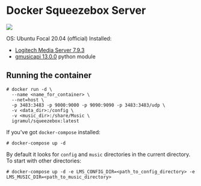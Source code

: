 # Docker Squeezebox Server
![](https://img.shields.io/badge/logitechmediaserver-v7.9.3-007EC7.svg?style=flat-square)

OS: Ubuntu Focal 20.04 (official)
Installed:
 * [Logitech Media Server 7.9.3](http://www.mysqueezebox.com/update/?version=7.9.3&revision=1&geturl=1&os=deb)
 * [gmusicapi 13.0.0](https://github.com/simon-weber/gmusicapi) python module

## Running the container
```
# docker run -d \
  --name <name_for_container> \
  --net=host \
  -p 3483:3483 -p 9000:9000 -p 9090:9090 -p 3483:3483/udp \
  -v <data_dir>:/config \
  -v <music_dir>:/share/Music \
  igramul/squeezebox:latest
```

If you've got `docker-compose` installed:
```
# docker-compose up -d
```

By default it looks for `config` and `music` directories in the current directory. To start with other directories:
```
# docker-compose up -d -e LMS_CONFIG_DIR=<path_to_config_directory> -e LMS_MUSIC_DIR=<path_to_music_directory>
```
